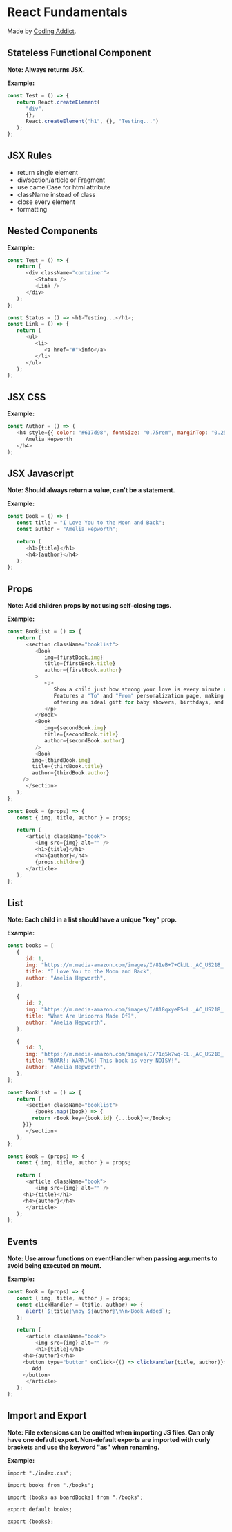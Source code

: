 # React Fundamentals

Made by [Coding Addict](https://www.youtube.com/channel/UCMZFwxv5l-XtKi693qMJptA).

## Stateless Functional Component

**Note: Always returns JSX.**

**Example:**

```javascript
const Test = () => {
   return React.createElement(
      "div",
      {},
      React.createElement("h1", {}, "Testing...")
   );
};
```

## JSX Rules

- return single element
- div/section/article or Fragment
- use camelCase for html attribute
- className instead of class
- close every element
- formatting

## Nested Components

**Example:**

```javascript
const Test = () => {
   return (
      <div className="container">
         <Status />
         <Link />
      </div>
   );
};

const Status = () => <h1>Testing...</h1>;
const Link = () => {
   return (
      <ul>
         <li>
            <a href="#">info</a>
         </li>
      </ul>
   );
};
```

## JSX CSS

**Example:**

```javascript
const Author = () => (
   <h4 style={{ color: "#617d98", fontSize: "0.75rem", marginTop: "0.25rem" }}>
      Amelia Hepworth
   </h4>
);
```

## JSX Javascript

**Note: Should always return a value, can't be a statement.**

**Example:**

```javascript
const Book = () => {
   const title = "I Love You to the Moon and Back";
   const author = "Amelia Hepworth";

   return (
      <h1>{title}</h1>
      <h4>{author}</h4>
   );
};
```

## Props

**Note: Add children props by not using self-closing tags.**

**Example:**

```javascript
const BookList = () => {
   return (
      <section className="booklist">
         <Book
            img={firstBook.img}
            title={firstBook.title}
            author={firstBook.author}
         >
            <p>
               Show a child just how strong your love is every minute of the day!
               Features a "To" and "From" personalization page, making this sweet
               offering an ideal gift for baby showers, birthdays, and new parents.
            </p>
         </Book>
         <Book
            img={secondBook.img}
            title={secondBook.title}
            author={secondBook.author}
         />
         <Book
	    img={thirdBook.img}
	    title={thirdBook.title}
	    author={thirdBook.author}
	 />
      </section>
   );
};

const Book = (props) => {
   const { img, title, author } = props;

   return (
      <article className="book">
         <img src={img} alt="" />
         <h1>{title}</h1>
         <h4>{author}</h4>
         {props.children}
      </article>
   );
};
```

## List

**Note: Each child in a list should have a unique "key" prop.**

**Example:**

```javascript
const books = [
   {
      id: 1,
      img: "https://m.media-amazon.com/images/I/81eB+7+CkUL._AC_US218_..jpg",
      title: "I Love You to the Moon and Back",
      author: "Amelia Hepworth",
   },

   {
      id: 2,
      img: "https://m.media-amazon.com/images/I/818qxyeFS-L._AC_US218_..jpg",
      title: "What Are Unicorns Made Of?",
      author: "Amelia Hepworth",
   },

   {
      id: 3,
      img: "https://m.media-amazon.com/images/I/71q5k7wq-CL._AC_US218_..jpg",
      title: "ROAR!: WARNING! This book is very NOISY!",
      author: "Amelia Hepworth",
   },
];

const BookList = () => {
   return (
      <section className="booklist">
         {books.map((book) => {
	    return <Book key={book.id} {...book}></Book>;
	 })}
      </section>
   );
};

const Book = (props) => {
   const { img, title, author } = props;

   return (
      <article className="book">
         <img src={img} alt="" />
	 <h1>{title}</h1>
	 <h4>{author}</h4>
      </article>
   );
};
```

## Events

**Note: Use arrow functions on eventHandler when passing arguments to avoid being executed on mount.**

**Example:**

```javascript
const Book = (props) => {
   const { img, title, author } = props;
   const clickHandler = (title, author) => {
      alert(`${title}\nby ${author}\n\n✓Book Added`);
   };

   return (
      <article className="book">
         <img src={img} alt="" />
         <h1>{title}</h1>
	 <h4>{author}</h4>
	 <button type="button" onClick={() => clickHandler(title, author)}>
	    Add
	 </button>
      </article>
   );
};
```

## Import and Export

**Note: File extensions can be omitted when importing JS files. Can only have one default export. Non-default exports are imported with curly brackets and use the keyword "as" when renaming.**

**Example:**

`import "./index.css";`

`import books from "./books";`

`import {books as boardBooks} from "./books";`

`export default books;`

`export {books};`
